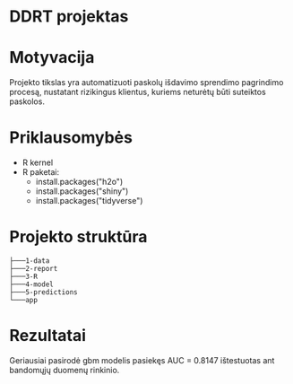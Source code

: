 # DDRT projektas

# Motyvacija
Projekto tikslas yra automatizuoti paskolų išdavimo sprendimo pagrindimo procesą, nustatant rizikingus klientus, kuriems neturėtų būti suteiktos paskolos.

# Priklausomybės
* R kernel
* R paketai:
  - install.packages("h2o")
  - install.packages("shiny")
  - install.packages("tidyverse")

# Projekto struktūra
    ├───1-data
    ├───2-report
    ├───3-R
    ├───4-model
    ├───5-predictions
    └───app

# Rezultatai
Geriausiai pasirodė gbm modelis pasiekęs AUC = 0.8147 ištestuotas ant bandomųjų duomenų rinkinio.

